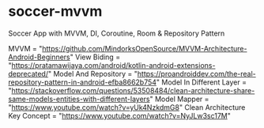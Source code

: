 # soccer-mvvm
Soccer App with MVVM, DI, Coroutine, Room &amp; Repository Pattern

MVVM = "https://github.com/MindorksOpenSource/MVVM-Architecture-Android-Beginners"
View Biding = "https://pratamawijaya.com/android/kotlin-android-extensions-deprecated/"
Model And Repository = "https://proandroiddev.com/the-real-repository-pattern-in-android-efba8662b754"
Model In Different Layer = "https://stackoverflow.com/questions/53508484/clean-architecture-share-same-models-entities-with-different-layers"
Model Mapper = "https://www.youtube.com/watch?v=yUk4NzkdmG8"
Clean Architecture Key Concept = "https://www.youtube.com/watch?v=NyJLw3sc17M"

